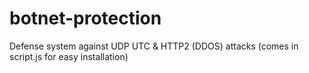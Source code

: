 # botnet-protection
Defense system against UDP UTC &amp; HTTP2 (DDOS) attacks (comes in script.js for easy installation)

